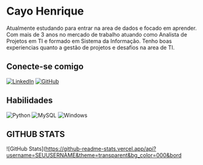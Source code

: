 # Cayo Henrique 

Atualmente estudando para entrar na area de dados e focado em aprender. Com mais de 3 anos no mercado de trabalho atuando como Analista de Projetos em TI e formado em Sistema da Informação. Tenho boas experiencias quanto a gestão de projetos e desafios na area de TI.

## Conecte-se comigo

[![LinkedIn](https://img.shields.io/badge/LinkedIn-000?style=for-the-badge&logo=linkedin&logoColor=0E76A8)](https://www.linkedin.com/in/cayo-henrique-a8a699136/)
[![GitHub](https://img.shields.io/badge/GitHbt-000?style=for-the-badge&logo=github&logoColor=blue)](https://github.com/Cayohenrique97)

## Habilidades
![Python](https://img.shields.io/badge/Python-000?style=for-the-badge&logo=python)
![MySQL](https://img.shields.io/badge/MySQL-000?style=for-the-badge&logo=mysql&logoColor=005C84)
![Windows](https://img.shields.io/badge/Windows-000?style=for-the-badge&logo=windows&logoColor=2CA5E0)
    


## GITHUB STATS

![GitHub Stats](https://github-readme-stats.vercel.app/api?username=SEUUSERNAME&theme=transparent&bg_color=000&bord